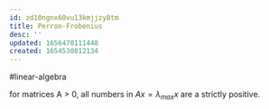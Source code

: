 ```yaml
---
id: zd10ngnx60vu13kmjjzy8tm
title: Perron-Frobenius
desc: ''
updated: 1656470111448
created: 1654530812134
---
```

#linear-algebra 

for matrices A > 0, all numbers in $Ax = \lambda_{max}x$ are a strictly positive.
